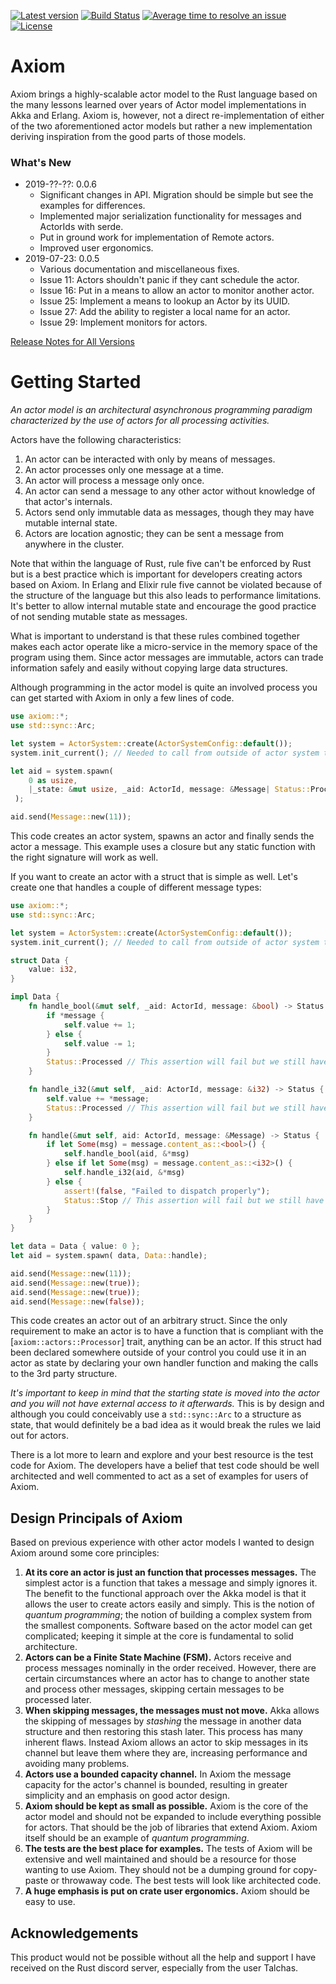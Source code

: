 [![Latest version](https://img.shields.io/crates/v/axiom.svg)](https://crates.io/crates/axiom)
[![Build Status](https://api.travis-ci.org/rsimmonsjr/axiom.svg?branch=master)](https://travis-ci.org/rsimmonsjr/axiom)
[![Average time to resolve an issue](https://isitmaintained.com/badge/resolution/rsimmonsjr/axiom.svg)](https://isitmaintained.com/project/rsimmonsjr/axiom)
[![License](https://img.shields.io/crates/l/axiom.svg)](https://github.com/rsimmonsjr/axiom#license)

# Axiom 

Axiom brings a highly-scalable actor model to the Rust language based on the many lessons learned 
over years of Actor model implementations in Akka and Erlang. Axiom is, however, not a direct 
re-implementation of either of the two aforementioned actor models but rather a new 
implementation deriving inspiration from the good parts of those models.

### What's New
* 2019-??-??: 0.0.6 
  * Significant changes in API. Migration should be simple but see the examples for differences.
  * Implemented major serialization functionality for messages and ActorIds with serde.
  * Put in ground work for implementation of Remote actors.
  * Improved user ergonomics. 
* 2019-07-23: 0.0.5 
  * Various documentation and miscellaneous fixes.
  * Issue 11: Actors shouldn't panic if they cant schedule the actor.
  * Issue 16: Put in a means to allow an actor to monitor another actor.
  * Issue 25: Implement a means to lookup an Actor by its UUID.
  * Issue 27: Add the ability to register a local name for an actor.
  * Issue 29: Implement monitors for actors.

[Release Notes for All Versions](https://github.com/rsimmonsjr/axiom/blob/master/RELEASE_NOTES.md)

# Getting Started

*An actor model is an architectural asynchronous programming paradigm characterized by the use
of actors for all processing activities.*

Actors have the following characteristics:
1. An actor can be interacted with only by means of messages.
2. An actor processes only one message at a time.
3. An actor will process a message only once.
4. An actor can send a message to any other actor without knowledge of that actor's internals.
5. Actors send only immutable data as messages, though they may have mutable internal state.
6. Actors are location agnostic; they can be sent a message from anywhere in the cluster.

Note that within the language of Rust, rule five can't be enforced by Rust but is a best practice
which is important for developers creating actors based on Axiom. In Erlang and Elixir rule
five cannot be violated because of the structure of the language but this also leads to
performance limitations. It's better to allow internal mutable state and encourage the good
practice of not sending mutable state as messages.

What is important to understand is that these rules combined together makes each actor operate
like a micro-service in the memory space of the program using them. Since actor messages are
immutable, actors can trade information safely and easily without copying large data
structures.

Although programming in the actor model is quite an involved process you can get started with
Axiom in only a few lines of code.

```rust
use axiom::*;
use std::sync::Arc;

let system = ActorSystem::create(ActorSystemConfig::default());
system.init_current(); // Needed to call from outside of actor system threads.

let aid = system.spawn(
    0 as usize,
    |_state: &mut usize, _aid: ActorId, message: &Message| Status::Processed,
 );

aid.send(Message::new(11));
```

This code creates an actor system, spawns an actor and finally sends the actor a message.
This example uses a closure but any static function with the right signature will work 
as well. 

If you want to create an actor with a struct that is simple as well. Let's create one that 
handles a couple of different message types:

```rust
use axiom::*;
use std::sync::Arc;

let system = ActorSystem::create(ActorSystemConfig::default());
system.init_current(); // Needed to call from outside of actor system threads.

struct Data {
    value: i32,
}

impl Data {
    fn handle_bool(&mut self, _aid: ActorId, message: &bool) -> Status {
        if *message {
            self.value += 1;
        } else {
            self.value -= 1;
        }
        Status::Processed // This assertion will fail but we still have to return.
    }

    fn handle_i32(&mut self, _aid: ActorId, message: &i32) -> Status {
        self.value += *message;
        Status::Processed // This assertion will fail but we still have to return.
    }

    fn handle(&mut self, aid: ActorId, message: &Message) -> Status {
        if let Some(msg) = message.content_as::<bool>() {
            self.handle_bool(aid, &*msg)
        } else if let Some(msg) = message.content_as::<i32>() {
            self.handle_i32(aid, &*msg)
        } else {
            assert!(false, "Failed to dispatch properly");
            Status::Stop // This assertion will fail but we still have to return.
        }
    }
}

let data = Data { value: 0 };
let aid = system.spawn( data, Data::handle);

aid.send(Message::new(11));
aid.send(Message::new(true));
aid.send(Message::new(true));
aid.send(Message::new(false));
```

This code creates an actor out of an arbitrary struct. Since the only requirement to make
an actor is to have a function that is compliant with the [`axiom::actors::Processor`] trait,
anything can be an actor. If this struct had been declared somewhere outside of your control
you could use it in an actor as state by declaring your own handler function and making the
calls to the 3rd party structure.

*It's important to keep in mind that the starting state is moved into the actor and you
will not have external access to it afterwards.* This is by design and although you could
conceivably use a `std::sync::Arc` to a structure as state, that would definitely be a bad
idea as it would break the rules we laid out for actors.

There is a lot more to learn and explore and your best resource is the test code for Axiom.
The developers have a belief that test code should be well architected and well commented to
act as a set of examples for users of Axiom.


## Design Principals of Axiom

Based on previous experience with other actor models I wanted to design Axiom around some
core principles: 
1. **At its core an actor is just an function that processes messages.** The simplest actor is a 
   function that takes a message and simply ignores it. The benefit to the functional approach 
   over the Akka model is that it allows the user to create actors easily and simply. This is 
   the notion of _quantum programming_; the notion of building a complex system from the smallest 
   components. Software based on the actor model can get complicated; keeping it simple at the 
   core is fundamental to solid architecture.
2. **Actors can be a Finite State Machine (FSM).** Actors receive and process messages nominally
   in the order received. However, there are certain circumstances where an actor has to change
   to another state and process other messages, skipping certain messages to be processed later. 
3. **When skipping messages, the messages must not move.** Akka allows the skipping of messages
   by _stashing_ the message in another data structure and then restoring this stash later. This
   process has many inherent flaws. Instead Axiom allows an actor to skip messages in its
   channel but leave them where they are, increasing performance and avoiding many problems.
4. **Actors use a bounded capacity channel.** In Axiom the message capacity for the actor's 
   channel is bounded, resulting in greater simplicity and an emphasis on good actor design.
5. **Axiom should be kept as small as possible.** Axiom is the core of the actor model and 
   should not be expanded to include everything possible for actors. That should be the 
   job of libraries that extend Axiom. Axiom itself should be an example of _quantum
   programming_.
6. **The tests are the best place for examples.** The tests of Axiom will be extensive and
   well maintained and should be a resource for those wanting to use Axiom. They should not
   be a dumping ground for copy-paste or throwaway code. The best tests will look like 
   architected code.  
7. **A huge emphasis is put on crate user ergonomics.** Axiom should be easy to use.

## Acknowledgements

This product would not be possible without all the help and support I have received on the Rust
discord server, especially from the user Talchas.

